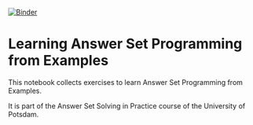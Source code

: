 [![Binder](https://mybinder.org/badge_logo.svg)](https://mybinder.org/v2/gh/potassco-asp-course/notebooks.git/main)

# Learning Answer Set Programming from Examples

This notebook collects exercises to learn Answer Set Programming from Examples.

It is part of the Answer Set Solving in Practice course of the University of Potsdam.


